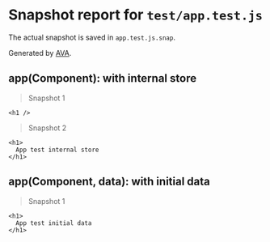 # Snapshot report for `test/app.test.js`

The actual snapshot is saved in `app.test.js.snap`.

Generated by [AVA](https://ava.li).

## app(Component): with internal store

> Snapshot 1

    <h1 />

> Snapshot 2

    <h1>
      App test internal store
    </h1>

## app(Component, data): with initial data

> Snapshot 1

    <h1>
      App test initial data
    </h1>
